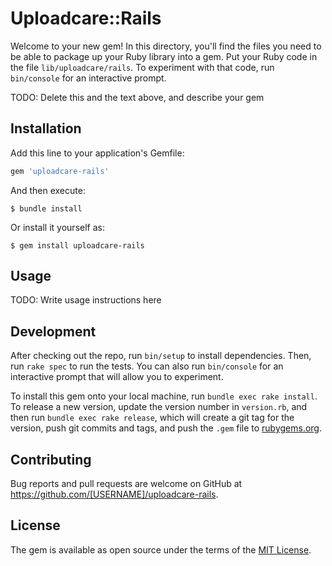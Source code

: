 # Uploadcare::Rails

Welcome to your new gem! In this directory, you'll find the files you need to be able to package up your Ruby library into a gem. Put your Ruby code in the file `lib/uploadcare/rails`. To experiment with that code, run `bin/console` for an interactive prompt.

TODO: Delete this and the text above, and describe your gem

## Installation

Add this line to your application's Gemfile:

```ruby
gem 'uploadcare-rails'
```

And then execute:

    $ bundle install

Or install it yourself as:

    $ gem install uploadcare-rails

## Usage

TODO: Write usage instructions here

## Development

After checking out the repo, run `bin/setup` to install dependencies. Then, run `rake spec` to run the tests. You can also run `bin/console` for an interactive prompt that will allow you to experiment.

To install this gem onto your local machine, run `bundle exec rake install`. To release a new version, update the version number in `version.rb`, and then run `bundle exec rake release`, which will create a git tag for the version, push git commits and tags, and push the `.gem` file to [rubygems.org](https://rubygems.org).

## Contributing

Bug reports and pull requests are welcome on GitHub at https://github.com/[USERNAME]/uploadcare-rails.


## License

The gem is available as open source under the terms of the [MIT License](https://opensource.org/licenses/MIT).
